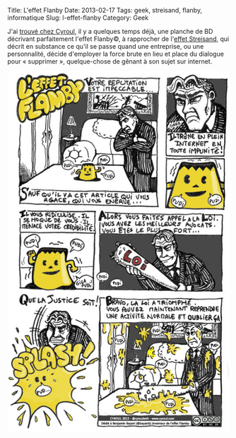 Title:      L'effet Flanby
Date:       2013-02-17
Tags:       geek, streisand, flanby, informatique
Slug:       l-effet-flanby
Category:   Geek

J'ai [trouvé chez Cyroul][1], il y a quelques temps déjà, une planche de BD
décrivant parfaitement l'effet Flanby©, à rapprocher de l'[effet Streisand][2],
qui décrit en substance ce qu'il se passe quand une entreprise, ou une
personnalité, décide d'employer la force brute en lieu et place du dialogue
pour « supprimer », quelque-chose de gênant à son sujet sur internet.

![L'effet Flanby](/images/flanby-effect.jpg)


  [1]: http://www.cyroul.com/reseaux-sociaux/dis-papy-cest-quoi-leffet-flamby/
  [2]: http://fr.wikipedia.org/wiki/Effet_Streisand

